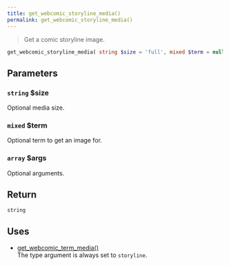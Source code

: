 ```yaml
---
title: get_webcomic_storyline_media()
permalink: get_webcomic_storyline_media()
---
```


> Get a comic storyline image.

```php
get_webcomic_storyline_media( string $size = 'full', mixed $term = null, array $args = [] ) : string
```

## Parameters

### `string` $size
Optional media size.

### `mixed` $term
Optional term to get an image for.

### `array` $args
Optional arguments.

## Return

`string`

## Uses
- [get_webcomic_term_media()](get_webcomic_term_media())  
The type argument is always set to
`storyline`.
